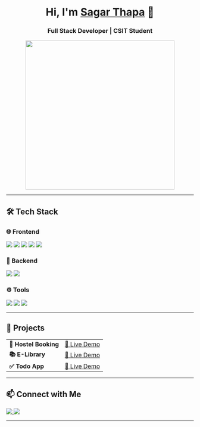 <h1 align="center">Hi, I'm <a href="https://the-sagar.netlify.app/" target="_blank">Sagar Thapa</a> 🚀</h1>  
<h3 align="center">Full Stack Developer | CSIT Student</h3>  

<p align="center">
  <img src="https://media.giphy.com/media/qgQUggAC3Pfv687qPC/giphy.gif" width="400px">
</p>

---

## 🛠️ Tech Stack  

### 🌐 Frontend  
<p align="left">
  <img src="https://img.shields.io/badge/-React-61DAFB?style=flat&logo=react&logoColor=white">
  <img src="https://img.shields.io/badge/-Next.js-000000?style=flat&logo=next.js&logoColor=white">
  <img src="https://img.shields.io/badge/-Angular-DD0031?style=flat&logo=angular&logoColor=white">
  <img src="https://img.shields.io/badge/-Redux-764ABC?style=flat&logo=redux&logoColor=white">
  <img src="https://img.shields.io/badge/-TailwindCSS-06B6D4?style=flat&logo=tailwindcss&logoColor=white">
</p>

### 🔧 Backend  
<p align="left">
  <img src="https://img.shields.io/badge/-Node.js-339933?style=flat&logo=node.js&logoColor=white">
  <img src="https://img.shields.io/badge/-Spring%20Boot-6DB33F?style=flat&logo=spring-boot&logoColor=white">
</p>

### ⚙️ Tools  
<p align="left">
  <img src="https://img.shields.io/badge/-Git-F05032?style=flat&logo=git&logoColor=white">
  <img src="https://img.shields.io/badge/-Axios-5A29E4?style=flat&logo=axios&logoColor=white">
  <img src="https://img.shields.io/badge/-Cloudinary-FEBA00?style=flat&logo=cloudinary&logoColor=white">
</p>

---

## 🚀 Projects  
<table>
  <tr>
    <td><b>🏨 Hostel Booking</b></td>
    <td><a href="https://extraordinary-twilight-89def2.netlify.app/">🔗 Live Demo</a></td>
  </tr>
  <tr>
    <td><b>📚 E-Library</b></td>
    <td><a href="https://e-bookslibrary.netlify.app">🔗 Live Demo</a></td>
  </tr>
  <tr>
    <td><b>✅ Todo App</b></td>
    <td><a href="https://todo12-list.netlify.app">🔗 Live Demo</a></td>
  </tr>
</table>

---

## 📫 Connect with Me  
<p align="left">
  <a href="https://www.linkedin.com/in/sagar-thapa-6470a0218/">
    <img src="https://img.shields.io/badge/-LinkedIn-0077B5?style=flat&logo=linkedin&logoColor=white">
  </a>
  <a href="mailto:sagarthapa98122@gmail.com">
    <img src="https://img.shields.io/badge/-Email-D14836?style=flat&logo=gmail&logoColor=white">
  </a>
</p>

---

